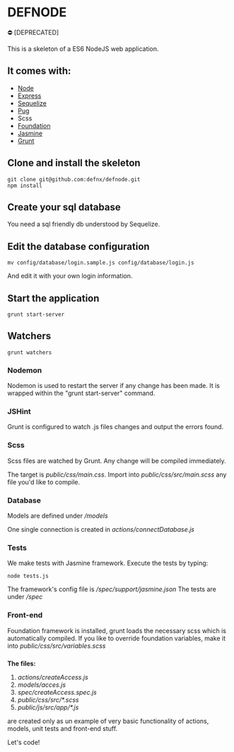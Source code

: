 # DEFNODE
  
:no_entry: [DEPRECATED]

This is a skeleton of a ES6 NodeJS web application.

## It comes with:

* [Node](https://nodejs.org)
* [Express](http://expressjs.com/)
* [Sequelize](sequelizejs.com)
* [Pug](https://pugjs.org)
* Scss
* [Foundation](http://foundation.zurb.com/)
* [Jasmine](https://jasmine.github.io/)
* [Grunt](https://gruntjs.com/)

## Clone and install the skeleton
```Shell 
git clone git@github.com:defnx/defnode.git
npm install
```
## Create your sql database
You need a sql friendly db understood by Sequelize.
## Edit the database configuration
```Shell 
mv config/database/login.sample.js config/database/login.js
```
And edit it with your own login information.
  
## Start the application
```Shell 
grunt start-server
```
## Watchers
```Shell 
grunt watchers
```

### Nodemon
Nodemon is used to restart the server if any change has been made. It is wrapped within the "grunt start-server" command.

### JSHint
Grunt is configured to watch .js files changes and output the errors found.

### Scss
Scss files are watched by Grunt. Any change will be compiled immediately.
  
The target is _public/css/main.css_. Import into _public/css/src/main.scss_ any file you'd like to compile.

### Database
Models are defined under _/models_
  
One single connection is created in _actions/connectDatabase.js_

### Tests
We make tests with Jasmine framework. Execute the tests by typing:
```Shell 
node tests.js
```
The framework's config file is _/spec/support/jasmine.json_
The tests are under _/spec_

### Front-end
Foundation framework is installed, grunt loads the necessary scss which is automatically compiled. If you like to override foundation variables, make it into _public/css/src/variables.scss_
  
  
  
###
  
  
**The files:**
  
1. _actions/createAccess.js_ 
2. _models/acces.js_
3. _spec/createAccess.spec.js_
4. _public/css/src/*.scss_
4. _public/js/src/app/*.js_
  
are created only as un example of very basic functionality of actions, models, unit tests and front-end stuff.
  
Let's code!
